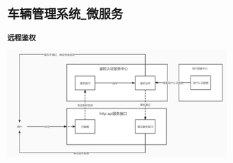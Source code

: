 # 车辆管理系统_微服务

### 远程鉴权
![远程鉴权流程图](z-image/%E5%BE%AE%E6%9C%8D%E5%8A%A1-%E9%89%B4%E6%9D%83%E8%AE%A4%E8%AF%81%E6%9C%8D%E5%8A%A1%E4%B8%AD%E5%BF%83.jpg)